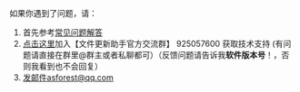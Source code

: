 如果你遇到了问题，请：

1. 首先参考[常见问题解答](FrequenctlyAskedQuestions.md)
2. [点击这里](https://jq.qq.com/?_wv=1027&k=PqAEtn39)加入【文件更新助手官方交流群】 925057600 获取技术支持  (有问题请直接在群里@群主或者私聊都可）（反馈问题请告诉我**软件版本号**！，否则我看到也不会回复）
3. 发邮件asforest@qq.com
